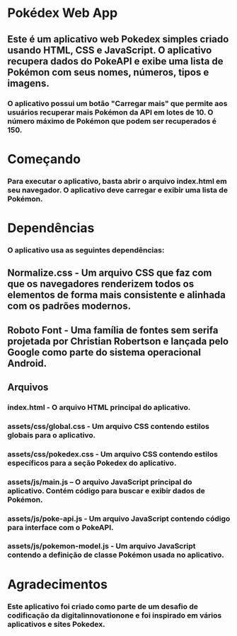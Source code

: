 # Pokédex Web App

## Este é um aplicativo web Pokedex simples criado usando HTML, CSS e JavaScript. O aplicativo recupera dados do PokeAPI e exibe uma lista de Pokémon com seus nomes, números, tipos e imagens.

### O aplicativo possui um botão "Carregar mais" que permite aos usuários recuperar mais Pokémon da API em lotes de 10. O número máximo de Pokémon que podem ser recuperados é 150.

# Começando

### Para executar o aplicativo, basta abrir o arquivo index.html em seu navegador. O aplicativo deve carregar e exibir uma lista de Pokémon.

# Dependências

### O aplicativo usa as seguintes dependências:

## Normalize.css - Um arquivo CSS que faz com que os navegadores renderizem todos os elementos de forma mais consistente e alinhada com os padrões modernos.
## Roboto Font - Uma família de fontes sem serifa projetada por Christian Robertson e lançada pelo Google como parte do sistema operacional Android.
## Arquivos

### index.html - O arquivo HTML principal do aplicativo.
### assets/css/global.css - Um arquivo CSS contendo estilos globais para o aplicativo.
### assets/css/pokedex.css - Um arquivo CSS contendo estilos específicos para a seção Pokedex do aplicativo.
### assets/js/main.js – O arquivo JavaScript principal do aplicativo. Contém código para buscar e exibir dados de Pokémon.
### assets/js/poke-api.js - Um arquivo JavaScript contendo código para interface com o PokeAPI.
### assets/js/pokemon-model.js - Um arquivo JavaScript contendo a definição de classe Pokémon usada no aplicativo.

# Agradecimentos

### Este aplicativo foi criado como parte de um desafio de codificação da digitalinnovationone e foi inspirado em vários aplicativos e sites Pokedex.
